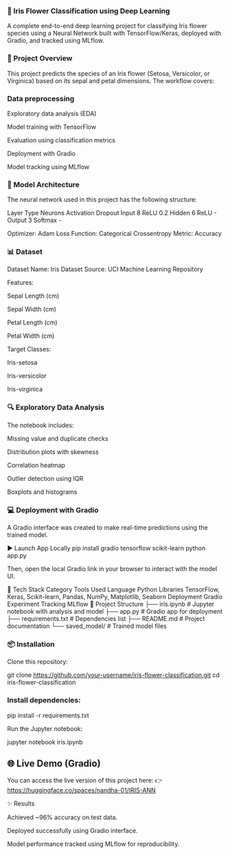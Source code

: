 ### 🌸 Iris Flower Classification using Deep Learning

A complete end-to-end deep learning project for classifying Iris flower species using a Neural Network built with TensorFlow/Keras, deployed with Gradio, and tracked using MLflow.

### 🚀 Project Overview

This project predicts the species of an Iris flower (Setosa, Versicolor, or Virginica) based on its sepal and petal dimensions.
The workflow covers:

### Data preprocessing

Exploratory data analysis (EDA)

Model training with TensorFlow

Evaluation using classification metrics

Deployment with Gradio

Model tracking using MLflow

### 🧠 Model Architecture

The neural network used in this project has the following structure:

Layer Type	Neurons	Activation	Dropout
Input	8	ReLU	0.2
Hidden	6	ReLU	-
Output	3	Softmax	-

Optimizer: Adam
Loss Function: Categorical Crossentropy
Metric: Accuracy

### 📊 Dataset

Dataset Name: Iris Dataset
Source: UCI Machine Learning Repository

Features:

Sepal Length (cm)

Sepal Width (cm)

Petal Length (cm)

Petal Width (cm)

Target Classes:

Iris-setosa

Iris-versicolor

Iris-virginica

### 🔍 Exploratory Data Analysis

The notebook includes:

Missing value and duplicate checks

Distribution plots with skewness

Correlation heatmap

Outlier detection using IQR

Boxplots and histograms


### 💻 Deployment with Gradio

A Gradio interface was created to make real-time predictions using the trained model.

▶️ Launch App Locally
pip install gradio tensorflow scikit-learn
python app.py

Then, open the local Gradio link in your browser to interact with the model UI.


🧩 Tech Stack
Category	Tools Used
Language	Python
Libraries	TensorFlow, Keras, Scikit-learn, Pandas, NumPy, Matplotlib, Seaborn
Deployment	Gradio
Experiment Tracking	MLflow
🧾 Project Structure
├── iris.ipynb           # Jupyter notebook with analysis and model
├── app.py               # Gradio app for deployment
├── requirements.txt     # Dependencies list
├── README.md            # Project documentation
└── saved_model/         # Trained model files

### 📦 Installation

Clone this repository:

git clone https://github.com/your-username/iris-flower-classification.git
cd iris-flower-classification


### Install dependencies:

pip install -r requirements.txt


Run the Jupyter notebook:

jupyter notebook iris.ipynb

## 🌐 Live Demo (Gradio)

You can access the live version of this project here:
👉 https://huggingface.co/spaces/nandha-01/IRIS-ANN

✨ Results

Achieved ~96% accuracy on test data.

Deployed successfully using Gradio interface.

Model performance tracked using MLflow for reproducibility.
